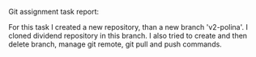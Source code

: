 Git assignment task report:

For this task I created a new repository, than a new branch 'v2-polina'.
I cloned dividend repository in this branch.
I also tried to create and then delete branch, manage git remote, git pull and push commands.
